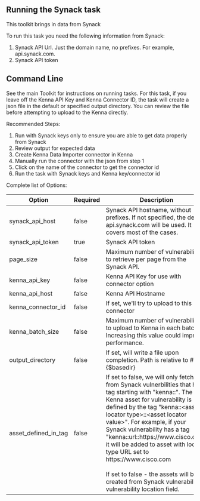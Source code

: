 ## Running the Synack task

This toolkit brings in data from Synack

To run this task you need the following information from Synack:

1. Synack API Url. Just the domain name, no prefixes. For example, api.synack.com.
2. Synack API token

## Command Line

See the main Toolkit for instructions on running tasks. For this task, if you leave off the Kenna API Key and Kenna Connector ID, the task will create a json file in the default or specified output directory. You can review the file before attempting to upload to the Kenna directly.

Recommended Steps:

1. Run with Synack keys only to ensure you are able to get data properly from Synack
1. Review output for expected data
1. Create Kenna Data Importer connector in Kenna
1. Manually run the connector with the json from step 1
1. Click on the name of the connector to get the connector id
1. Run the task with Synack keys and Kenna key/connector id

Complete list of Options:

| Option | Required | Description                                                                                                                                                                                                                                                                                                                                                                                                                                                                                                              | default               |
| --- |----------|--------------------------------------------------------------------------------------------------------------------------------------------------------------------------------------------------------------------------------------------------------------------------------------------------------------------------------------------------------------------------------------------------------------------------------------------------------------------------------------------------------------------------|-----------------------|
| synack_api_host | false    | Synack API hostname, without prefixes. If not specified, the default api.synack.com will be used. It covers most of the cases.                                                                                                                                                                                                                                                                                                                                                                                           | api.synack.com        |
| synack_api_token | true     | Synack API token                                                                                                                                                                                                                                                                                                                                                                                                                                                                                                         | n/a                   |
| page_size | false    | Maximum number of vulnerabilities to retrieve per page from the Synack API.                                                                                                                                                                                                                                                                                                                                                                                                                                                  | 50                   |
| kenna_api_key | false    | Kenna API Key for use with connector option                                                                                                                                                                                                                                                                                                                                                                                                                                                                              | n/a                   |
| kenna_api_host | false    | Kenna API Hostname                                                                                                                                                                                                                                                                                                                                                                                                                                                                                                       | api.kennasecurity.com |
| kenna_connector_id | false    | If set, we'll try to upload to this connector                                                                                                                                                                                                                                                                                                                                                                                                                                                                            | n/a                   |
| kenna_batch_size | false    | Maximum number of vulnerabilities to upload to Kenna in each batch. Increasing this value could improve performance.                                                                                                                                                                                                                                                                                                                                                                                                                                                                            | 1000                   |
| output_directory | false    | If set, will write a file upon completion. Path is relative to #{$basedir}                                                                                                                                                                                                                                                                                                                                                                                                                                               | output/synack         |
| asset_defined_in_tag | false    | If set to false, we will only fetch from Synack vulnerbilities that have tag starting with "kenna::". The Kenna asset for vulnerability is defined by the tag "kenna::\<asset locator type\>::\<asset locator value\>". For example, if your Synack vulnerability has a tag "kenna::url::https\:\/\/www\.cisco\.com" it will be added to asset with locator type URL set to https\:\/\/www\.cisco\.com <br/><br/> If set to false - the assets will be created from Synack vulnerability's vulnerability location field. | true                  |
